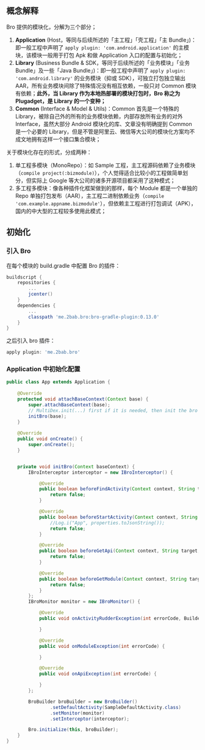 ## 概念解释

Bro 提供的模块化，分解为三个部分；

1. **Application** (Host，等同与后续所述的「主工程」「壳工程」「主 Bundle」)：即一般工程中声明了 `apply plugin: 'com.android.application'` 的主模块，该模块一般用于打包 Apk 和做 Application 入口的配置与初始化；
2. **Library** (Business Bundle & SDK，等同于后续所述的「业务模块」「业务 Bundle」及一些「Java Bundle」)：即一般工程中声明了 `apply plugin: 'com.android.library'` 的业务模块（抑或 SDK），可独立打包独立输出 AAR，所有业务模块间除了特殊情况没有相互依赖，一般只对 Common 模块有依赖；**此外，当 Library 作为本地热部署的模块打包时，Bro 称之为 Plugadget，是 Library 的一个变种；**
3. **Common** (Interface & Model & Utils)：Common 首先是一个特殊的 Library，被除自己外的所有的业务模块依赖，内部存放所有业务的对外 Interface，虽然大部分 Android 模块化的库、文章没有明确提到 Common 是一个必要的 Library，但是不管是阿里云、微信等大公司的模块化方案均不成文地拥有这样一个接口集合模块；

关于模块化存在的形式，分成两种：

1. 单工程多模块（MonoRepo）：如 Sample 工程，主工程源码依赖了业务模块（`compile project(:bizmodule)`），个人觉得适合比较小的工程做简单划分，但实际上 Google 等大公司的诸多开源项目都采用了这种模式；
2. 多工程多模块：像各种插件化框架做到的那样，每个 Module 都是一个单独的 Repo 单独打包发布（AAR），主工程二进制依赖业务（`compile 'com.example.appname.bizmodule'`），但依赖主工程进行打包调试（APK），国内的中大型的工程较多使用此模式；

## 初始化

### 引入 Bro

在每个模块的 build.gradle 中配置 Bro 的插件：

``` gradle
buildscript {
    repositories {
        ...
        jcenter()
    }
    dependencies {
        ...
        classpath 'me.2bab.bro:bro-gradle-plugin:0.13.0'
    }
}
```

之后引入 bro 插件：

``` gradle
apply plugin: 'me.2bab.bro'
```


### Application 中初始化配置

``` java
public class App extends Application {
    
    @Override
    protected void attachBaseContext(Context base) {
        super.attachBaseContext(base);
        // MultiDex.init(...) first if it is needed, then init the bro framework
        initBro(base);
    }
    
    @Override
    public void onCreate() {
        super.onCreate();
    }


    private void initBro(Context baseContext) {
        IBroInterceptor interceptor = new IBroInterceptor() {

            @Override
            public boolean beforeFindActivity(Context context, String target, Intent intent, BroProperties properties) {
                return false;
            }

            @Override
            public boolean beforeStartActivity(Context context, String target, Intent intent, BroProperties properties) {
                //Log.i("App", properties.toJsonString());
                return false;
            }

            @Override
            public boolean beforeGetApi(Context context, String target, IBroApi api, BroProperties properties) {
                return false;
            }

            @Override
            public boolean beforeGetModule(Context context, String target, IBroModule module, BroProperties properties) {
                return false;
            }
        };
        IBroMonitor monitor = new IBroMonitor() {

            @Override
            public void onActivityRudderException(int errorCode, Builder builder) {

            }

            @Override
            public void onModuleException(int errorCode) {

            }

            @Override
            public void onApiException(int errorCode) {

            }
        };

        BroBuilder broBuilder = new BroBuilder()
                .setDefaultActivity(SampleDefaultActivity.class)
                .setMonitor(monitor)
                .setInterceptor(interceptor);

        Bro.initialize(this, broBuilder);
    }
}        
```


